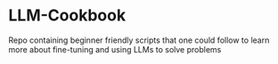 # LLM-Cookbook
Repo containing beginner friendly scripts that one could follow to learn more about fine-tuning and using LLMs to solve problems
